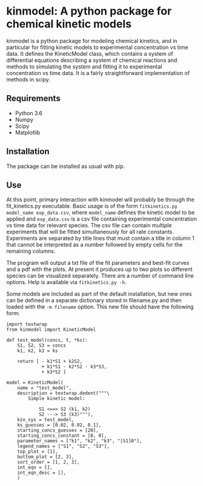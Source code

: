 # kinmodel: A python package for chemical kinetic models

kinmodel is a python package for modeling chemical kinetics, and in particular for fitting kinetic models to experimental concentration vs time data. It defines the KineticModel class, which contains a system of differential equations describing a system of chemical reactions and methods to simulating the system and fitting it to experimental concentration vs time data. It is a fairly straightforward implementation of methods in scipy.

## Requirements

- Python 3.6
- Numpy
- Scipy
- Matplotlib

## Installation

The package can be installed as usual with pip.

## Use

At this point, primary interaction with kinmodel will probably be through the fit_kinetics.py executable. Basic usage is of the form `fitkinetics.py model_name exp_data.csv`, where `model_name` defines the kinetic model to be applied and `exp_data.csv` is a csv file containing experimental concentration vs time data for relevant species. The csv file can contain multiple experiments that will be fitted simultaneously for all rate constants. Experiments are separated by title lines that must contain a title in column 1 that cannot be interpreted as a number followed by empty cells for the remaining columns.

The program will output a txt file of the fit parameters and best-fit curves and a pdf with the plots. At present it produces up to two plots so different species can be visualized separately. There are a number of command line options. Help is available via `fitkinetics.py -h`.

Some models are included as part of the default installation, but new ones can be defined in a separate dictionary stored in filename.py and then loaded with the `-m filename` option. This new file should have the following form:

```
import textwrap
from kinmodel import KineticModel

def test_model(concs, t, *ks):
    S1, S2, S3 = concs
    k1, k2, k3 = ks

    return [ - k1*S1 + k2S2,
             + k1*S1 - k2*S2 - k3*S3,
             + k3*S2 ]

model = KineticModel(
    name = "test_model",
    description = textwrap.dedent("""\
        Simple kinetic model:

            S1 <==> S2 (k1, k2)
            S2 ---> S3 (k3)"""),
    kin_sys = test_model,
    ks_guesses = [0.02, 0.02, 0.1],
    starting_concs_guesses = [20],
    starting_concs_constant = [0, 0],
    parameter_names = ["k1", "k2", "k3", "[S1]0"],
    legend_names = ["S1", "S2", "S3"],
    top_plot = [1],
    bottom_plot = [2, 3],
    sort_order = [1, 2, 3],
    int_eqn = [],
    int_eqn_desc = [],
    )
```
